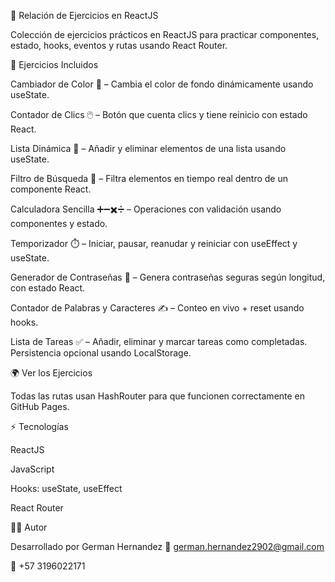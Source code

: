 📘 Relación de Ejercicios en ReactJS

Colección de ejercicios prácticos en ReactJS para practicar componentes, estado, hooks, eventos y rutas usando React Router.




🚀 Ejercicios Incluidos

Cambiador de Color 🎨 – Cambia el color de fondo dinámicamente usando useState.

Contador de Clics 🖱️ – Botón que cuenta clics y tiene reinicio con estado React.

Lista Dinámica 📝 – Añadir y eliminar elementos de una lista usando useState.

Filtro de Búsqueda 🔎 – Filtra elementos en tiempo real dentro de un componente React.

Calculadora Sencilla ➕➖✖️➗ – Operaciones con validación usando componentes y estado.

Temporizador ⏱️ – Iniciar, pausar, reanudar y reiniciar con useEffect y useState.

Generador de Contraseñas 🔐 – Genera contraseñas seguras según longitud, con estado React.

Contador de Palabras y Caracteres ✍️ – Conteo en vivo + reset usando hooks.

Lista de Tareas ✅ – Añadir, eliminar y marcar tareas como completadas. Persistencia opcional usando LocalStorage.

🌍 Ver los Ejercicios

Todas las rutas usan HashRouter para que funcionen correctamente en GitHub Pages.

⚡ Tecnologías

ReactJS

JavaScript

Hooks: useState, useEffect

React Router

👨‍💻 Autor

Desarrollado por German Hernandez
📧 german.hernandez2902@gmail.com

📱 +57 3196022171
